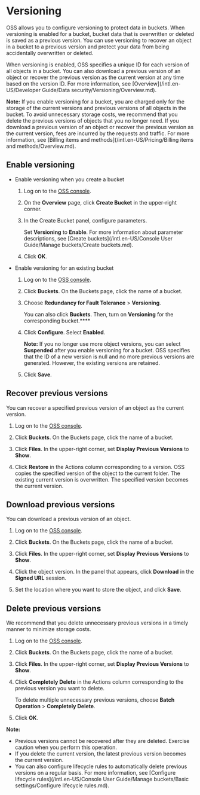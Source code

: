 # Versioning

OSS allows you to configure versioning to protect data in buckets. When versioning is enabled for a bucket, bucket data that is overwritten or deleted is saved as a previous version. You can use versioning to recover an object in a bucket to a previous version and protect your data from being accidentally overwritten or deleted.

When versioning is enabled, OSS specifies a unique ID for each version of all objects in a bucket. You can also download a previous version of an object or recover the previous version as the current version at any time based on the version ID. For more information, see [Overview](/intl.en-US/Developer Guide/Data security/Versioning/Overview.md).

**Note:** If you enable versioning for a bucket, you are charged only for the storage of the current versions and previous versions of all objects in the bucket. To avoid unnecessary storage costs, we recommend that you delete the previous versions of objects that you no longer need. If you download a previous version of an object or recover the previous version as the current version, fees are incurred by the requests and traffic. For more information, see [Billing items and methods](/intl.en-US/Pricing/Billing items and methods/Overview.md).

## Enable versioning

-   Enable versioning when you create a bucket
    1.  Log on to the [OSS console](https://oss.console.aliyun.com/).
    2.  On the **Overview** page, click **Create Bucket** in the upper-right corner.
    3.  In the Create Bucket panel, configure parameters.

        Set **Versioning** to **Enable**. For more information about parameter descriptions, see [Create buckets](/intl.en-US/Console User Guide/Manage buckets/Create buckets.md).

    4.  Click **OK**.
-   Enable versioning for an existing bucket
    1.  Log on to the [OSS console](https://oss.console.aliyun.com/).
    2.  Click **Buckets**. On the Buckets page, click the name of a bucket.
    3.  Choose **Redundancy for Fault Tolerance** \> **Versioning**.

        You can also click **Buckets**. Then, turn on **Versioning** for the corresponding bucket.****

    4.  Click **Configure**. Select **Enabled**.

        **Note:** If you no longer use more object versions, you can select **Suspended** after you enable versioning for a bucket. OSS specifies that the ID of a new version is null and no more previous versions are generated. However, the existing versions are retained.

    5.  Click **Save**.

## Recover previous versions

You can recover a specified previous version of an object as the current version.

1.  Log on to the [OSS console](https://oss.console.aliyun.com/).

2.  Click **Buckets**. On the Buckets page, click the name of a bucket.

3.  Click **Files**. In the upper-right corner, set **Display Previous Versions** to **Show**.

4.  Click **Restore** in the Actions column corresponding to a version. OSS copies the specified version of the object to the current folder. The existing current version is overwritten. The specified version becomes the current version.


## Download previous versions

You can download a previous version of an object.

1.  Log on to the [OSS console](https://oss.console.aliyun.com/).

2.  Click **Buckets**. On the Buckets page, click the name of a bucket.

3.  Click **Files**. In the upper-right corner, set **Display Previous Versions** to **Show**.

4.  Click the object version. In the panel that appears, click **Download** in the **Signed URL** session.

5.  Set the location where you want to store the object, and click **Save**.


## Delete previous versions

We recommend that you delete unnecessary previous versions in a timely manner to minimize storage costs.

1.  Log on to the [OSS console](https://oss.console.aliyun.com/).

2.  Click **Buckets**. On the Buckets page, click the name of a bucket.

3.  Click **Files**. In the upper-right corner, set **Display Previous Versions** to **Show**.

4.  Click **Completely Delete** in the Actions column corresponding to the previous version you want to delete.

    To delete multiple unnecessary previous versions, choose **Batch Operation** \> **Completely Delete**.

5.  Click **OK**.


**Note:**

-   Previous versions cannot be recovered after they are deleted. Exercise caution when you perform this operation.
-   If you delete the current version, the latest previous version becomes the current version.
-   You can also configure lifecycle rules to automatically delete previous versions on a regular basis. For more information, see [Configure lifecycle rules](/intl.en-US/Console User Guide/Manage buckets/Basic settings/Configure lifecycle rules.md).

